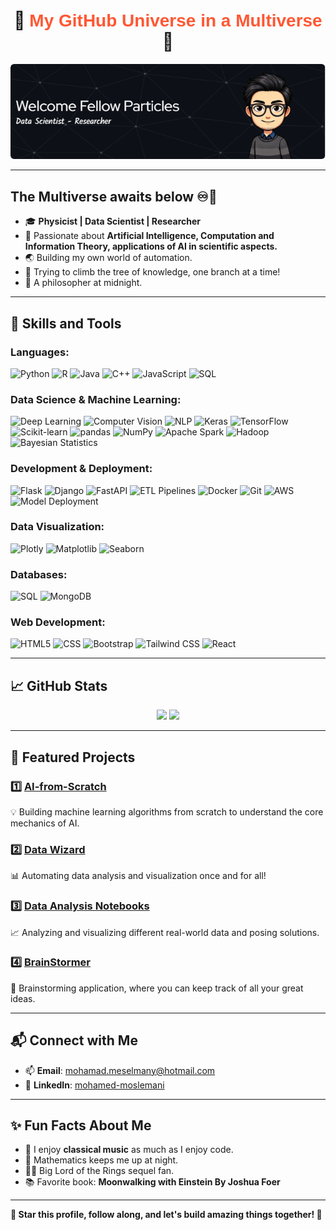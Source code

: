 <h1 align="center">
  🌌 <span style="color: #ff5733; font-family: Arial, sans-serif;">My GitHub Universe in a Multiverse</span> 🌌
</h1>


![Header](./gg.png)

---

##  The Multiverse awaits below ♾️🌌

- 🎓 **Physicist | Data Scientist | Researcher**
- 🧠 Passionate about **Artificial Intelligence, Computation and Information Theory, applications of AI in scientific aspects.**  
- 🌏 Building my own world of automation.
- 🌱 Trying to climb the tree of knowledge, one branch at a time!
- 💬 A philosopher at midnight.

---

## 🚀 **Skills and Tools**

### Languages:
![Python](https://img.shields.io/badge/-Python-333333?style=flat&logo=python)
![R](https://img.shields.io/badge/-R-333333?style=flat&logo=r)
![Java](https://img.shields.io/badge/-Java-333333?style=flat&logo=java)
![C++](https://img.shields.io/badge/-C++-333333?style=flat&logo=c%2B%2B)
![JavaScript](https://img.shields.io/badge/-JavaScript-333333?style=flat&logo=javascript)
![SQL](https://img.shields.io/badge/-SQL-333333?style=flat&logo=sqlite)

### Data Science & Machine Learning:
![Deep Learning](https://img.shields.io/badge/-Deep%20Learning-333333?style=flat&logo=tensorflow)
![Computer Vision](https://img.shields.io/badge/-Computer%20Vision-333333?style=flat&logo=openai)
![NLP](https://img.shields.io/badge/-Natural%20Language%20Processing-333333?style=flat&logo=openai)
![Keras](https://img.shields.io/badge/-Keras-333333?style=flat&logo=keras)
![TensorFlow](https://img.shields.io/badge/-TensorFlow-333333?style=flat&logo=tensorflow)
![Scikit-learn](https://img.shields.io/badge/-Scikit--learn-333333?style=flat&logo=scikit-learn)
![pandas](https://img.shields.io/badge/-pandas-333333?style=flat&logo=pandas)
![NumPy](https://img.shields.io/badge/-NumPy-333333?style=flat&logo=numpy)
![Apache Spark](https://img.shields.io/badge/-Apache%20Spark-333333?style=flat&logo=apache-spark)
![Hadoop](https://img.shields.io/badge/-Hadoop-333333?style=flat&logo=apache-hadoop)
![Bayesian Statistics](https://img.shields.io/badge/-Bayesian%20Statistics-333333?style=flat&logo=data)

### Development & Deployment:
![Flask](https://img.shields.io/badge/-Flask-333333?style=flat&logo=flask)
![Django](https://img.shields.io/badge/-Django-333333?style=flat&logo=django)
![FastAPI](https://img.shields.io/badge/-FastAPI-333333?style=flat&logo=fastapi)
![ETL Pipelines](https://img.shields.io/badge/-ETL%20Pipelines-333333?style=flat&logo=data)
![Docker](https://img.shields.io/badge/-Docker-333333?style=flat&logo=docker)
![Git](https://img.shields.io/badge/-Git-333333?style=flat&logo=git)
![AWS](https://img.shields.io/badge/-AWS-333333?style=flat&logo=amazon-aws)
![Model Deployment](https://img.shields.io/badge/-Model%20Deployment-333333?style=flat&logo=ml)

### Data Visualization:
![Plotly](https://img.shields.io/badge/-Plotly-333333?style=flat&logo=plotly)
![Matplotlib](https://img.shields.io/badge/-Matplotlib-333333?style=flat&logo=python)
![Seaborn](https://img.shields.io/badge/-Seaborn-333333?style=flat&logo=python)

### Databases:
![SQL](https://img.shields.io/badge/-SQL-333333?style=flat&logo=mysql)
![MongoDB](https://img.shields.io/badge/-MongoDB-333333?style=flat&logo=mongodb)

### Web Development:
![HTML5](https://img.shields.io/badge/-HTML5-333333?style=flat&logo=html5)
![CSS](https://img.shields.io/badge/-CSS-333333?style=flat&logo=css3)
![Bootstrap](https://img.shields.io/badge/-Bootstrap-333333?style=flat&logo=bootstrap)
![Tailwind CSS](https://img.shields.io/badge/-Tailwind%20CSS-333333?style=flat&logo=tailwind-css)
![React](https://img.shields.io/badge/-React-333333?style=flat&logo=react)

---
## 📈 **GitHub Stats**

<div align="center">
  <img height="180em" src="https://github-readme-stats.vercel.app/api?username=mohamed-moslemani&show_icons=true&theme=github_dark" />
  <img height = "180em" src="https://github-readme-stats.vercel.app/api/top-langs/?username=mohamed-moslemani&hide=jupyter+notebook,ipynb,procfile,html&exclude_repo=mohamed-moslemani&layout=compact&theme=github_dark" />
</div>



---

## 🌟 **Featured Projects**

### 1️⃣ [AI-from-Scratch](https://github.com/Mohamed-Moslemani/AI-from-Scratch)  
💡 Building machine learning algorithms from scratch to understand the core mechanics of AI.

### 2️⃣ [Data Wizard](https://github.com/Mohamed-Moslemani/Data-Wizard)  
📊 Automating data analysis and visualization once and for all!

### 3️⃣ [Data Analysis Notebooks](https://github.com/Mohamed-Moslemani/Data-Analysis-Notebooks)  
📈 Analyzing and visualizing different real-world data and posing solutions.

### 4️⃣ [BrainStormer](https://github.com/Mohamed-Moslemani/BrainStormer)
💭 Brainstorming application, where you can keep track of all your great ideas.

---

## 📬 **Connect with Me**

- 📫 **Email**: [mohamad.meselmany@hotmail.com](mailto:mohamad.meselmany@hotmail.com)
- 💼 **LinkedIn**: [mohamed-moslemani](https://linkedin.com/in/mohamed-moslemani)

---

## ✨ **Fun Facts About Me**

- 🎵 I enjoy **classical music** as much as I enjoy code.
- 📖 Mathematics keeps me up at night.
- 🧝🏻 Big Lord of the Rings sequel fan.
- 📚 Favorite book: **Moonwalking with Einstein By Joshua Foer**

---

**🌟 Star this profile, follow along, and let's build amazing things together! 🌟**


